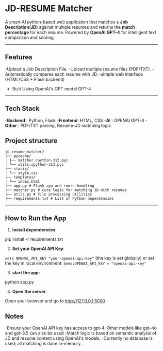 # JD-RESUME Matcher
A smart AI python-based web application that matches a **Job Description(JD)** against multiple resumes and returns the **match percentage** for each resume. Powered by **OpenAI GPT-4** for intelligent text comparison and scoring.

-----

## Features

-Upload a Job Description File.
-Upload multiple resume files (PDF/TXT).
-Automatically compares each resume with JD.
-simple web interface (HTML/CSS + Flask backend)
- Built Using OpenAI's GPT model GPT-4 

-----

## Tech Stack

-**Backend** : Python, Flask
-**Frontend**: HTML, CSS
-**AI**      : OPENAI GPT-4
-**Other**   : PDF/TXT parsing, Resume-JD matching logic

## Project structure

```
jd_resume_matcher/
├── pycache/
│ ├── matcher.cpython-313.pyc
│ └── utils.cpython-313.pyc
├── static/
│ └── style.css
├── templates/
│ └── index.html
├── app.py # Flask app and route handling
├── matcher.py # Core logic for matching JD with resumes
├── utils.py # File processing utilities
├── requirements.txt # List of Python dependencies

```
---

## How to Run the App

1. **Install dependencies**:

pip install -r requirements.txt

2. **Set your OpenAI API Key**: 

```setx OPENAI_API_KEY "your-openai-api-key"``` (the key is set globally)
or
set the key in local environment: ```$env:OPENAI_API_KEY = "openai-api-key"```

3. **start the app**:

python app.py

4. **Open the server**:

Open your browser and go to http://127.0.0.1:5000

## Notes

-Ensure your OpenAI API key has access to gpt-4. Other models like gpt-4o and gpt-3.5 can also be used
-Match logic is based on semantic analysis of JD and resume content using OpenAI's models.
-Currently no database is used; all matching is done in-memory.

